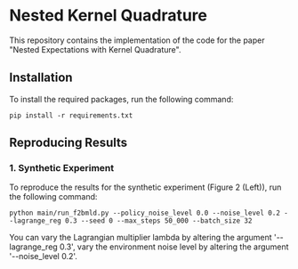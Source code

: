 # Nested Kernel Quadrature

This repository contains the implementation of the code for the paper "Nested Expectations with Kernel Quadrature". 

## Installation

To install the required packages, run the following command:
```
pip install -r requirements.txt
```

## Reproducing Results

### 1. Synthetic Experiment

To reproduce the results for the synthetic experiment (Figure 2 (Left)), run the following command:

`python main/run_f2bmld.py --policy_noise_level 0.0 --noise_level 0.2 --lagrange_reg 0.3 --seed 0 --max_steps 50_000 --batch_size 32`

You can vary the Lagrangian multiplier lambda by altering the argument '--lagrange_reg 0.3', vary the environment noise level by altering the argument '--noise_level 0.2'. 



